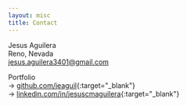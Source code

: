 ```yaml
---
layout: misc
title: Contact
---
```


Jesus Aguilera <br />
Reno, Nevada <br />
jesus.aguilera3401@gmail.com <br />

Portfolio <br />
-> [github.com/jeaguil](https://github.com/jeaguil){:target="_blank"}<br />
-> [linkedin.com/in/jesuscmaguilera](https://www.linkedin.com/in/jesuscmaguilera/){:target="_blank"}<br />